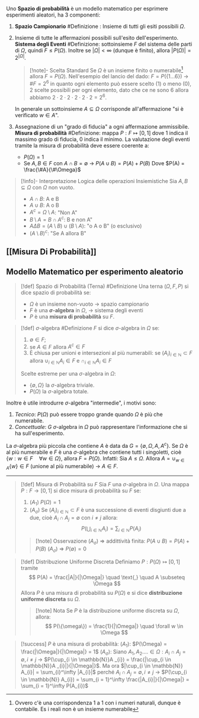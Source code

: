Uno **Spazio di probabilità** è un modello matematico per esprimere esperimenti aleatori, ha 3 componenti:
1. **Spazio Campionario** #Definizione :  Insieme di tutti gli esiti possibili $\Omega$.
2. Insieme di tutte le affermazioni possibili sull'esito dell'esperimento. **Sistema degli Eventi** #Definizione: sottoinsieme $F$ del sistema delle parti di $\Omega$, quindi $F \leq P(\Omega)$.
   Inoltre se $|\Omega| < \infty$ (dunque è finito), allora $|P(\Omega)| = 2^{|\Omega|}$.
   >[!note]- Scelta Standard
   > Se $\Omega$ è un insieme finito o numerabile[^1] allora $F=P(\Omega)$.
   > Nell'esempio del lancio del dado: $F=P(\{1\dots 6\})$ $\rightarrow$ $\#F = 2^6$ in quanto ogni elemento può essere scelto (1) o meno (0), 2 scelte possibili per ogni elemento, dato che ce ne sono 6 allora abbiamo $2 \cdot 2 \cdot2 \cdot2 \cdot2 \cdot 2 = 2^6$.
   
    In generale un sottoinsieme $A \subseteq \Omega$ corrisponde all'affermazione "si è verificato $w \in A$".

3. Assegnazione di un "grado di fiducia" a ogni affermazione ammissibile. **Misura di probabilità** #Definizione: mappa $P:F \mapsto [0,1]$ dove 1 indica il massimo grado di fiducia, 0 indica il minimo.
   La valutazione degli eventi tramite la misura di probabilità deve essere coerente a:
   - $P(\Omega) = 1$
   - Se $A,B \in F$ con $A \cap B = \emptyset$ $\rightarrow$ $P(A \cup B) = P(A) + P(B)$
    Dove $P(A) = \frac{\#A}{\#\Omega}$ 

>[!info]- Interpretazione Logica delle operazioni Insiemistiche
>Sia $A,B \subseteq \Omega$ con $\Omega$ non vuoto.
>- $A \cap B$: A e B
>- $A \cup B$: A  o B
>- $A^c = \Omega \setminus A$:  "Non A"
>- $B \setminus A = B\cap A^c$: B e non A"
>- $A \Delta B = (A \setminus B) \cup (B \setminus A)$: "o A o B" (o esclusivo)
>- $(A \setminus B)^c$: "Se A allora B"

## [[Misura Di Probabilità]]

## Modello Matematico per esperimento aleatorio
>[!def] Spazio di Probabilità (Terna) #Definizione 
>Una terna $(\Omega, F, P)$ si dice spazio di probabilità se:
>- $\Omega$ è un insieme non-vuoto $\rightarrow$ spazio campionario
>- $F$ è una **$\sigma$-algebra** in $\Omega$, $\rightarrow$ sistema degli eventi
>- $P$ è una **misura di probabilità** su $F$.

>[!def] $\sigma$-algebra #Definizione 
> $F$ si dice $\sigma$-algebra in $\Omega$ se:
> 1. $\emptyset \in F$;
> 2. se $A \in F$ allora $A^c \in F$
> 3. È chiusa per unioni e intersezioni al più numerabili: se $(A_{i})_{i \in \mathbb{N}} \subset F$ allora $\cup_{i \in \mathbb{N}}A_{i} \in F$ e $\cap_{i \in \mathbb{N}}A_{i} \in F$
>
> Scelte estreme per una $\sigma$-algebra in $\Omega$:
> - $\{ \emptyset, \Omega \}$ la $\sigma$-algebra triviale.
> - $P(\Omega)$ la $\sigma$-algebra totale.

Inoltre è utile introdurre $\sigma$-algebra "intermedie", i motivi sono:
1. *Tecnico*: $P(\Omega)$ può essere troppo grande quando $\Omega$ è più che numerabile.
2. *Concettuale*: $G$ $\sigma$-algebra in $\Omega$ può rappresentare l'informazione che si ha sull'esperimento.

La $\sigma$-algebra più piccola che contiene $A$ è data da $G = \{ \emptyset, \Omega, A, A^c \}$.
Se $\Omega$ è al più numerabile e $F$ è una $\sigma$-algebra che contiene tutti i singoletti, cioè $\{ w: w \in F \quad \forall w \in \Omega \}$, allora $F = P(\Omega)$.
Infatti:
Sia $A \le \Omega$. Allora $A = \cup_{w \in A} \{ w \} \in F$ (unione al più numerabile) $\rightarrow$ $A \in F$.

--- 
>[!def] Misura di Probabilità su $F$
>Sia $F$ una $\sigma$-algebra in $\Omega$. Una mappa $P:F \rightarrow [0,1]$ si dice misura di probabilità su $F$ se:
>1. $(A_{1})$ $P(\Omega) = 1$
>2. $(A_{\sigma})$ Se $(A_{i})_{i\in \mathbb{N}} \subset F$ è una successione di eventi disgiunti due a due, cioè $A_{i} \cap A_{j} = \emptyset$ con $i \ne j$ allora:
>   $$
>   P(\bigcup_{i\in \mathbb{N}}A_{i}) = \sum_{i \in \mathbb{N}} P(A_{i})
>   $$
>>[!note] Osservazione
>>$(A_{\sigma})$ $\Rightarrow$ addittività finita: $P(A \cup B) = P(A) + P(B)$
>>$(A_{\sigma})$ $\Rightarrow$ $P(\emptyset) = 0$

>[!def] Distribuzione Uniforme Discreta
>Definiamo $P: P(\Omega) \mapsto [0,1]$ tramite
>$$
>P(A) = \frac{|A|}{|\Omega|} \quad \text{,} \quad A \subseteq \Omega
>$$
>Allora $P$ è una misura di probabilità su $P(\Omega)$ e si dice **distribuzione uniforme discreta** su $\Omega$.
>>[!note] Nota
>>Se $P$ è la distribuzione uniforme discreta su $\Omega$, allora:
>>$$
>>P(\{\omega\}) = \frac{1}{|\Omega|} \quad \forall w \in \Omega
>>$$

>[!success] $P$ è una misura di probabilità:
>$(A_{1})$: $P(\Omega) = \frac{|\Omega|}{|\Omega|} = 1$ 
>$(A_{\sigma})$: Siano $A_1, A_2 .... \in \Omega : A_i \cap A_j = \emptyset, i \neq j$ $\rightarrow$ $P(\cup_{i \in \mathbb{N}}A _{i}) = \frac{|\cup_{i \in \mathbb{N}}A _{i}|}{|\Omega|}$. Ma ora $|\cup_{i \in \mathbb{N}} A_{i}| = \sum_{i}^\infty |A_{i}|$ perché $A_{i} \cap A_{j} = \emptyset, i \neq j$ $\rightarrow$ $P(\cup_{i \in \mathbb{N}} A_{i}) = \sum_{i = 1}^\infty \frac{|A_{i}|}{|\Omega|} = \sum_{i = 1}^\infty P(A_{i})$



[^1]: Ovvero c'è una corrispondenza 1 a 1 con i numeri naturali, dunque è contabile. Es i reali non è un insieme numerabile